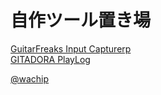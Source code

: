 # 自作ツール置き場

[GuitarFreaks Input Capturerp](https://wachip-taka.github.io/tools/GuitarFreaks%20Input%20Capturer/)  
[GITADORA PlayLog](https://wachip-taka.github.io/tools/GITADORA%20PlayLog/)

[@wachip](https://twitter.com/wachip/)
